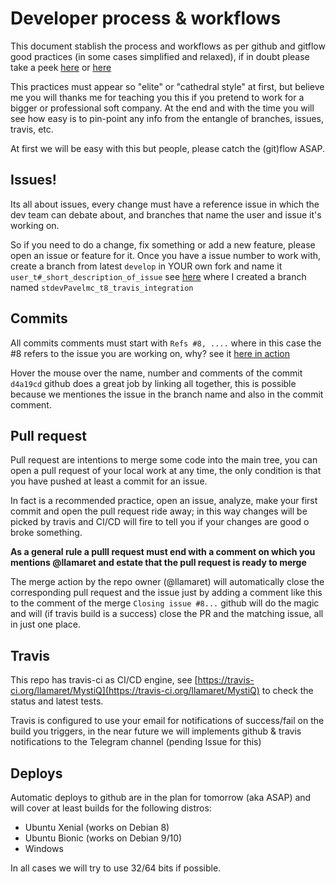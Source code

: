 # Developer process & workflows

This document stablish the process and workflows as per github and gitflow good practices (in some cases simplified and relaxed), if in doubt please take a peek [here](https://medium.com/@devmrin/learn-complete-gitflow-workflow-basics-how-to-from-start-to-finish-8756ad5b7394) or [here](https://nvie.com/posts/a-successful-git-branching-model/)

This practices must appear so "elite" or "cathedral style" at first, but believe me you will thanks me for teaching you this if you pretend to work for a bigger or professional soft company. At the end and with the time you will see how easy is to pin-point any info from the entangle of branches, issues, travis, etc.

At first we will be easy with this but people, please catch the (git)flow ASAP.

## Issues!

Its all about issues, every change must have a reference issue in which the dev team can debate about, and branches that name the user and issue it's working on.

So if you need to do a change, fix something or add a new feature, please open an issue or feature for it. Once you have a issue number to work with, create a branch from latest `develop` in YOUR own fork and name it `user_t#_short_description_of_issue` see [here](https://github.com/stdevPavelmc/MystiQ/tree/stdevPavelmc_t8_travis_integration) where I created a branch named `stdevPavelmc_t8_travis_integration`

## Commits

All commits comments must start with `Refs #8, ....` where in this case the #8 refers to the issue you are working on, why? see it [here in action](https://github.com/llamaret/MystiQ/issues/8)

Hover the mouse over the name, number and comments of the commit `d4a19cd` github does a great job by linking all together, this is possible because we mentiones the issue in the branch name and also in the commit comment.

## Pull request

Pull request are intentions to merge some code into the main tree, you can open a pull request of your local work at any time, the only condition is that you have pushed at least a commit for an issue.

In fact is a recommended practice, open an issue, analyze, make your first commit and open the pull request ride away; in this way changes will be picked by travis and CI/CD will fire to tell you if your changes are good o broke something.

**As a general rule a pulll request must end with a comment on which you mentions @llamaret and estate that the pull request is ready to merge**

The merge action by the repo owner (@llamaret) will automatically close the corresponding pull request and the issue just by adding a comment like this to the comment of the merge `Closing issue #8...` github will do the magic and will (if travis build is a success) close the PR and the matching issue, all in just one place.

## Travis

This repo has travis-ci as CI/CD engine, see [https://travis-ci.org/llamaret/MystiQ](https://travis-ci.org/llamaret/MystiQ) to check the status and latest tests.

Travis is configured to use your email for notifications of success/fail on the build you triggers, in the near future we will implements github & travis notifications to the Telegram channel (pending Issue for this)

## Deploys

Automatic deploys to github are in the plan for tomorrow (aka ASAP) and will cover at least builds for the following distros:

- Ubuntu Xenial (works on Debian 8)
- Ubuntu Bionic (works on Debian 9/10)
- Windows

In all cases we will try to use 32/64 bits if possible.
